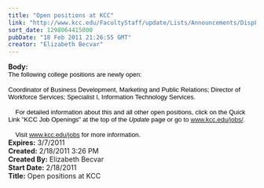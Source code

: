 ```yaml
---
title: "Open positions at KCC"
link: "http://www.kcc.edu/FacultyStaff/update/Lists/Announcements/DispForm.aspx?ID=128"
sort_date: 1298064415000
pubDate: "18 Feb 2011 21:26:55 GMT"
creator: "Elizabeth Becvar"
---
```


<div><b>Body:</b> <div class=ExternalClass24EDC9B108B0413D997B5F1A862F7310>
<div>
<div style="color:#000000;font-family:Arial,Helvetica,sans-serif" align=left><font size=2>The following college positions are newly open:</font></div>
<div style="color:#000000;font-family:Arial,Helvetica,sans-serif" align=left><font size=2></font> </div>
<div style="color:#000000;font-family:Arial,Helvetica,sans-serif" align=left><font size=2>Coordinator of Business Development, Marketing and Public Relations; Director of Workforce Services; Specialist I, Information Technology Services.</font></div>
<div style="color:#000000;font-family:Arial,Helvetica,sans-serif" align=left><br><font size=2>    For detailed information about this and all other open positions, click on the Quick Link &quot;KCC Job Openings&quot; at the top of the <em>Update</em> page or go to </font><a href="/jobs/"><font size=2>www.kcc.edu/jobs/</font></a><font size=2>.</font></div>
<div style="color:#000000;font-family:Arial,Helvetica,sans-serif" align=left><br><font size=2>    Visit </font><a href="/jobs"><font size=2>www.kcc.edu/jobs</font></a><font size=2> for more information. </font></div></div></div></div>
<div><b>Expires:</b> 3/7/2011</div>
<div><b>Created:</b> 2/18/2011 3:26 PM</div>
<div><b>Created By:</b> Elizabeth Becvar</div>
<div><b>Start Date:</b> 2/18/2011</div>
<div><b>Title:</b> Open positions at KCC</div>
